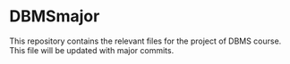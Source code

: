 # DBMSmajor
This repository contains the relevant files for the project of DBMS course. This file will be updated with major commits.
